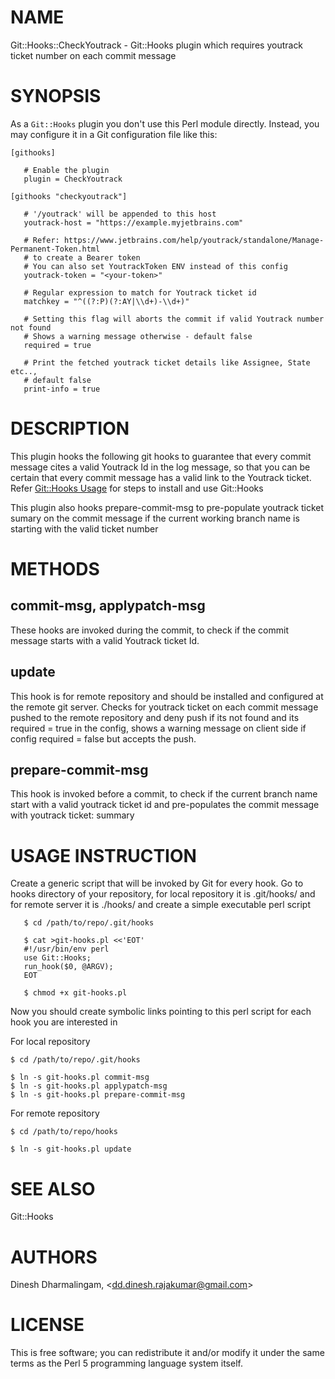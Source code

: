 # NAME

Git::Hooks::CheckYoutrack - Git::Hooks plugin which requires youtrack ticket number on each commit message

# SYNOPSIS

As a `Git::Hooks` plugin you don't use this Perl module directly. Instead, you
may configure it in a Git configuration file like this:

    [githooks]
    
       # Enable the plugin
       plugin = CheckYoutrack

    [githooks "checkyoutrack"]

       # '/youtrack' will be appended to this host
       youtrack-host = "https://example.myjetbrains.com"

       # Refer: https://www.jetbrains.com/help/youtrack/standalone/Manage-Permanent-Token.html
       # to create a Bearer token
       # You can also set YoutrackToken ENV instead of this config
       youtrack-token = "<your-token>"

       # Regular expression to match for Youtrack ticket id
       matchkey = "^((?:P)(?:AY|\\d+)-\\d+)"

       # Setting this flag will aborts the commit if valid Youtrack number not found
       # Shows a warning message otherwise - default false
       required = true 

       # Print the fetched youtrack ticket details like Assignee, State etc..,
       # default false
       print-info = true

# DESCRIPTION

This plugin hooks the following git hooks to guarantee that every commit message 
cites a valid Youtrack Id in the log message, so that you can be certain that 
every commit message has a valid link to the Youtrack ticket. Refer [Git::Hooks Usage](https://metacpan.org/pod/Git::Hooks#USAGE) 
for steps to install and use Git::Hooks

This plugin also hooks prepare-commit-msg to pre-populate youtrack ticket sumary on the 
commit message if the current working branch name is starting with the valid ticket number

# METHODS

## **commit-msg**, **applypatch-msg**

These hooks are invoked during the commit, to check if the commit message
starts with a valid Youtrack ticket Id.

## **update**

This hook is for remote repository and should be installed and configured at the remote git server.
Checks for youtrack ticket on each commit message pushed to the remote repository and deny push
if its not found and its required = true in the config, shows a warning message on client side 
if config required = false but accepts the push.

## **prepare-commit-msg**

This hook is invoked before a commit, to check if the current branch name start with 
a valid youtrack ticket id and pre-populates the commit message with youtrack ticket: summary

# USAGE INSTRUCTION

Create a generic script that will be invoked by Git for every hook. Go to hooks directory of your repository,
for local repository it is .git/hooks/ and for remote server it is ./hooks/ and create a simple executable perl script

       $ cd /path/to/repo/.git/hooks
    
       $ cat >git-hooks.pl <<'EOT'
       #!/usr/bin/env perl
       use Git::Hooks;
       run_hook($0, @ARGV);
       EOT
    
       $ chmod +x git-hooks.pl

Now you should create symbolic links pointing to this perl script for each hook you are interested in

For local repository

    $ cd /path/to/repo/.git/hooks

    $ ln -s git-hooks.pl commit-msg
    $ ln -s git-hooks.pl applypatch-msg
    $ ln -s git-hooks.pl prepare-commit-msg

For remote repository

    $ cd /path/to/repo/hooks

    $ ln -s git-hooks.pl update

# SEE ALSO

Git::Hooks

# AUTHORS

Dinesh Dharmalingam, &lt;dd.dinesh.rajakumar@gmail.com>

# LICENSE

This is free software; you can redistribute it and/or modify it under
the same terms as the Perl 5 programming language system itself.
